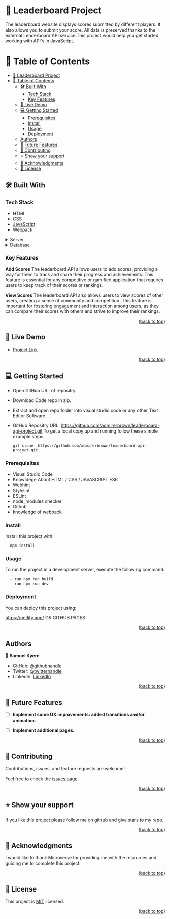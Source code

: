 <a name="readme-top"></a>
# 📖 Leaderboard Project <a name="about-project"></a>

The leaderboard website displays scores submitted by different players. It also allows you to submit your score. All data is preserved thanks to the external Leaderboard API service.This project would help you get started working with API's in JavaScript.


# 📗 Table of Contents

- [📖 Leaderboard Project ](#-leaderboard-project-)
- [📗 Table of Contents](#-table-of-contents)
  - [🛠 Built With ](#-built-with-)
    - [Tech Stack ](#tech-stack-)
    - [Key Features ](#key-features-)
  - [🚀 Live Demo ](#-live-demo-)
  - [💻 Getting Started ](#-getting-started-)
    - [Prerequisites](#prerequisites)
    - [Install](#install)
    - [Usage](#usage)
    - [Deployment](#deployment)
  - [Authors](#authors)
  - [🔭 Future Features ](#-future-features-)
  - [🤝 Contributing ](#-contributing-)
  - [⭐️ Show your support ](#️-show-your-support-)
  - [🙏 Acknowledgments ](#-acknowledgments-)
  - [📝 License ](#-license-)


## 🛠 Built With <a name="built-with"></a>

### Tech Stack <a name="tech-stack"></a>
- HTML
- CSS
- [JavaScript](https://developer.mozilla.org/en-US/docs/Web/JavaScript)
- Webpack

<details>
  <summary>Server</summary>
  <ul>
    <li><a href="https://netlify.app/">Netlify</a></li>
  </ul>
</details>

<details>
<summary>Database</summary>
  <ul>
    <li><a> API </a></li>
  </ul>
</details>

### Key Features <a name="key-features"></a>

**Add Scores**
The leaderboard API allows users to add scores, providing a way for them to track and share their progress and achievements. This feature is essential for any competitive or gamified application that requires users to keep track of their scores or rankings.

**View Scores**
The leaderboard API also allows users to view scores of other users, creating a sense of community and competition. This feature is important for fostering engagement and interaction among users, as they can compare their scores with others and strive to improve their rankings.






<p align="right">(<a href="#readme-top">back to top</a>)</p>


## 🚀 Live Demo <a name="live-demo"></a>

- [Project Link](https://super-leaders.onrender.com/)


<p align="right">(<a href="#readme-top">back to top</a>)</p>


## 💻 Getting Started <a name="getting-started"></a>

- Open GitHub URL of repositry.
- Download Code repo in zip.
- Extract and open repo folder into visual studio code or any other Text Editor Software.
- GitHub Repositry URL: https://github.com/admirerbrown/leaderboard-api-project.git
  To get a local copy up and running follow these simple example steps.
  
  `git clone  https://github.com/admirerbrown/leaderboard-api-project.git`


### Prerequisites
- Visual Studio Code
- Knowldege About HTML / CSS / JAVASCRIPT ES6
- Webhint
- Stylelint
- ESLint
- node_modules checker
- Github
- knowledge of webpack


### Install

Install this project with:

```sh
  npm install
```


### Usage

To run the project in a development server, execute the following command:

```sh
  - run npm run build
  - run npm run dev
```

### Deployment

You can deploy this project using:

https://netlify.app/ OR GITHUB PAGES

<p align="right">(<a href="#readme-top">back to top</a>)</p>


## Authors
👤 **Samuel Kyere**

- GitHub: [@githubhandle](https://github.com/admirerbrown)
- Twitter: [@twitterhandle](https://twitter.com/brown_admirer)
- LinkedIn: [LinkedIn](https://www.linkedin.com/in/samuel-ntow-kyere-5036741b4/)



<p align="right">(<a href="#readme-top">back to top</a>)</p>


## 🔭 Future Features <a name="future-features"></a>


- [ ] **Implement some UX improvements: added transitions and/or animation.**
- [ ] **Implement additional pages.**


<p align="right">(<a href="#readme-top">back to top</a>)</p>

## 🤝 Contributing <a name="contributing"></a>

Contributions, issues, and feature requests are welcome!

Feel free to check the [issues page](https://github.com/admirerbrown/leaderboard-api-project/issues).

<p align="right">(<a href="#readme-top">back to top</a>)</p>


## ⭐️ Show your support <a name="support"></a>

If you like this project please follow me on github and give stars to my repo.

<p align="right">(<a href="#readme-top">back to top</a>)</p>


## 🙏 Acknowledgments <a name="acknowledgements"></a>


I would like to thank Microverse for providing me with the resources and guiding me to complete this project.

<p align="right">(<a href="#readme-top">back to top</a>)</p>


## 📝 License <a name="license"></a>

This project is [MIT](https://github.com/admirerbrown/leaderboard-api-project/blob/develop/LICENSE.md) licensed.
 

<p align="right">(<a href="#readme-top">back to top</a>)</p>

